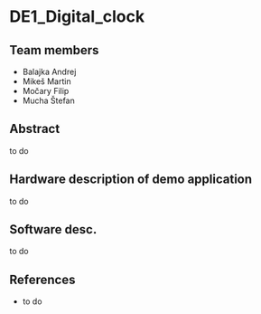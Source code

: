 # DE1_Digital_clock
## Team members
- Balajka Andrej
- Mikeš Martin
- Močary Filip
- Mucha Štefan

## Abstract
to do

## Hardware description of demo application
to do

## Software desc.
to do

## References
- to do
